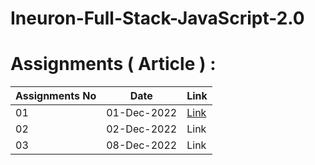 # Ineuron-Full-Stack-JavaScript-2.0
# Assignments ( Article ) :
| Assignments No | Date | Link |
| :--- | :---: | :--- |
| 01 | 01-Dec-2022 | <a href="https://pushpak21.hashnode.dev/introduction-to-web-html" target="_blank">Link</a> |
| 02 | 02-Dec-2022 | Link |
| 03 | 08-Dec-2022 | Link |
